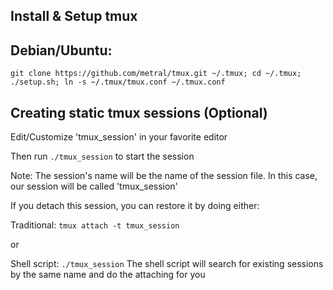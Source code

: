 ## Install & Setup tmux

## Debian/Ubuntu:

`git clone https://github.com/metral/tmux.git ~/.tmux; cd ~/.tmux; ./setup.sh; ln -s ~/.tmux/tmux.conf ~/.tmux.conf`

## Creating static tmux sessions (Optional)

Edit/Customize 'tmux_session' in your favorite editor

Then run `./tmux_session` to start the session

Note: The session's name will be the name of the session file. In this case,
our session will be called 'tmux_session'

If you detach this session, you can restore it by doing either:

Traditional: `tmux attach -t tmux_session`

or

Shell script: `./tmux_session`
The shell script will search for existing sessions by the same name and do the
attaching for you

